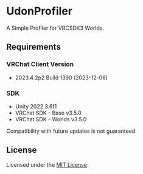 # UdonProfiler
A Simple Profiler for VRCSDK3 Worlds.

## Requirements
### VRChat Client Version
- 2023.4.2p2 Build 1390 (2023-12-06)
### SDK
- Unity 2022.3.6f1
- VRChat SDK - Base v3.5.0
- VRChat SDK - Worlds v3.5.0

Compatibility with future updates is not guaranteed.

## License
Licensed under the [MIT License](LICENSE).
